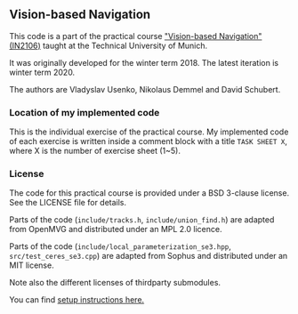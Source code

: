 ## Vision-based Navigation

This code is a part of the practical course ["Vision-based Navigation" (IN2106)](https://vision.in.tum.de/teaching/ws2020/visnav_ws2020) taught at the Technical University of Munich.

It was originally developed for the winter term 2018. The latest iteration is winter term 2020.

The authors are Vladyslav Usenko, Nikolaus Demmel and David Schubert.

### Location of my implemented code
This is the individual exercise of the practical course. My implemented code of each exercise is written inside a comment block with a title `TASK SHEET X`, where X is the number of exercise sheet (1~5).

### License

The code for this practical course is provided under a BSD 3-clause license. See the LICENSE file for details.

Parts of the code (`include/tracks.h`, `include/union_find.h`) are adapted from OpenMVG and distributed under an MPL 2.0 licence.

Parts of the code (`include/local_parameterization_se3.hpp`, `src/test_ceres_se3.cpp`) are adapted from Sophus and distributed under an MIT license.

Note also the different licenses of thirdparty submodules.


You can find [setup instructions here.](wiki/Setup.md)

